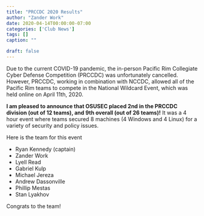 ```yaml
---
title: "PRCCDC 2020 Results"
author: "Zander Work"
date: 2020-04-14T00:00:00-07:00
categories: ['Club News']
tags: []
caption: ""

draft: false
---
```


Due to the current COVID-19 pandemic, the in-person Pacific Rim Collegiate Cyber Defense Competition (PRCCDC) was unfortunately cancelled. However, PRCCDC, working in combination with NCCDC, allowed all of the Pacific Rim teams to compete in the National Wildcard Event, which was held online on April 11th, 2020.

**I am pleased to announce that OSUSEC placed 2nd in the PRCCDC division (out of 12 teams), and 9th overall (out of 26 teams)!** It was a 4 hour event where teams secured 8 machines (4 Windows and 4 Linux) for a variety of security and policy issues.

Here is the team for this event

- Ryan Kennedy (captain)
- Zander Work
- Lyell Read
- Gabriel Kulp
- Michael Jereza
- Andrew Dassonville
- Phillip Mestas
- Stan Lyakhov

Congrats to the team!
